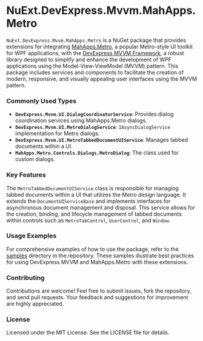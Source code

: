 # NuExt.DevExpress.Mvvm.MahApps.Metro

`NuExt.DevExpress.Mvvm.MahApps.Metro` is a NuGet package that provides extensions for integrating [MahApps.Metro](https://github.com/MahApps/MahApps.Metro), a popular Metro-style UI toolkit for WPF applications, with the [DevExpress MVVM Framework](https://github.com/DevExpress/DevExpress.Mvvm.Free), a robust library designed to simplify and enhance the development of WPF applications using the Model-View-ViewModel (MVVM) pattern. This package includes services and components to facilitate the creation of modern, responsive, and visually appealing user interfaces using the MVVM pattern.

### Commonly Used Types

- **`DevExpress.Mvvm.UI.DialogCoordinatorService`**: Provides dialog coordination services using MahApps.Metro dialogs.
- **`DevExpress.Mvvm.UI.MetroDialogService`**: `IAsyncDialogService` implementation for Metro dialogs.
- **`DevExpress.Mvvm.UI.MetroTabbedDocumentUIService`**: Manages tabbed documents within a UI.
- **`MahApps.Metro.Controls.Dialogs.MetroDialog`**: The class used for custom dialogs.

### Key Features

The `MetroTabbedDocumentUIService` class is responsible for managing tabbed documents within a UI that utilizes the Metro design language. It extends the `DocumentUIServiceBase` and implements interfaces for asynchronous document management and disposal. This service allows for the creation, binding, and lifecycle management of tabbed documents within controls such as `MetroTabControl`, `UserControl`, and `Window`.

### Usage Examples

For comprehensive examples of how to use the package, refer to the [samples](samples) directory in the repository. These samples illustrate best practices for using DevExpress MVVM and MahApps.Metro with these extensions.

### Contributing

Contributions are welcome! Feel free to submit issues, fork the repository, and send pull requests. Your feedback and suggestions for improvement are highly appreciated.

### License

Licensed under the MIT License. See the LICENSE file for details.